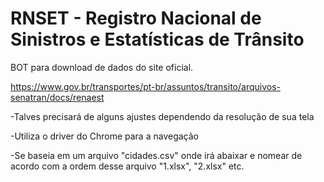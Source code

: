 # RNSET - Registro Nacional de Sinistros e Estatísticas de Trânsito

BOT para download de dados do site oficial.

https://www.gov.br/transportes/pt-br/assuntos/transito/arquivos-senatran/docs/renaest

-Talves precisará de alguns ajustes dependendo da resolução de sua tela

-Utiliza o driver do Chrome para a navegação

-Se baseia em um arquivo "cidades.csv" onde irá abaixar e nomear de acordo com a ordem desse arquivo "1.xlsx", "2.xlsx" etc.

